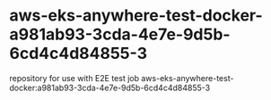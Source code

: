 # aws-eks-anywhere-test-docker-a981ab93-3cda-4e7e-9d5b-6cd4c4d84855-3
repository for use with E2E test job aws-eks-anywhere-test-docker:a981ab93-3cda-4e7e-9d5b-6cd4c4d84855-3
